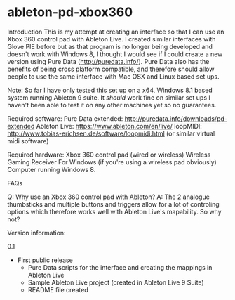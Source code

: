# ableton-pd-xbox360

Introduction
This is my attempt at creating an interface so that I can use an Xbox 360 control pad with Ableton Live. I created similar interfaces with Glove PIE before but as that program is no longer being developed and doesn't work with Windows 8, I thought I would see if I could create a new version using Pure Data (http://puredata.info/). Pure Data also has the benefits of being cross platform compatible, and therefore should allow people to use the same interface with Mac OSX and Linux based set ups.

Note: So far I have only tested this set up on a x64, Windows 8.1 based system running Ableton 9 suite. It *should* work fine on similar set ups I haven't been able to test it on any other machines yet so no guarantees.

Required software:
Pure Data extended: http://puredata.info/downloads/pd-extended
Ableton Live: https://www.ableton.com/en/live/
loopMIDI: http://www.tobias-erichsen.de/software/loopmidi.html
(or similar virtual midi software)

Required hardware:
Xbox 360 control pad (wired or wireless)
Wireless Gaming Receiver For Windows (if you're using a wireless pad obviously)
Computer running Windows 8.

FAQs

Q: Why use an Xbox 360 control pad with Ableton?
A: The 2 analogue thumbsticks and multiple buttons and triggers allow for a lot of controling options which therefore works well with Ableton Live's mapability. So why not?

Version information:

0.1
- First public release
	- Pure Data scripts for the interface and creating the mappings in Ableton Live
	- Sample Ableton Live project (created in Ableton Live 9 Suite)
	- README file created 
